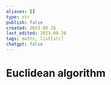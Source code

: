 ```yaml
---
aliases: []
type: str
publish: false
created: 2023-08-26
last_edited: 2023-08-26
tags: maths, list[str]
chatgpt: false
---
```

# Euclidean algorithm